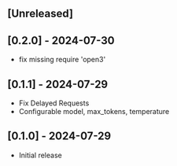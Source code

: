 ## [Unreleased]

## [0.2.0] - 2024-07-30
- fix missing require 'open3'

## [0.1.1] - 2024-07-29

- Fix Delayed Requests
- Configurable model, max_tokens, temperature

## [0.1.0] - 2024-07-29

- Initial release


